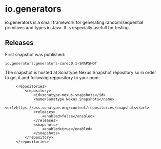 io.generators
==========

io.generators is a small framework for generating random/sequential primitives and types in Java. 
It is especially usefull for testing.

Releases
-------------
First snapshot was published: 

    io.generators:generators-core:0.1-SNAPSHOT

The snapshot is hosted at Sonatype Nexus Snapshot repository so in order to get it add following reppository to your pom:

         <repositories>
             <repository>
                 <id>sonatype-nexus-snapshots</id>
                 <name>Sonatype Nexus Snapshots</name>
                 <url>https://oss.sonatype.org/content/repositories/snapshots</url>
                 <releases>
                     <enabled>false</enabled>
                 </releases>
                 <snapshots>
                     <enabled>true</enabled>
                 </snapshots>
             </repository>
         </repositories>
